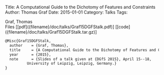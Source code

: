 Title: A Computational Guide to the Dichotomy of Features and Constraints
Author: Thomas Graf
Date: 2015-01-01
Category: Talks
Tags: 

<div markdown class="authors">
Graf, Thomas
</div>

<div markdown class="files">
<span id="files-title">Files</span>
[[pdf]({filename}/doc/talks/Graf15DGFStalk.pdf)]
[[code]({filename}/doc/talks/Graf15DGFStalk.tar.gz)]
</div>

~~~latex
@Misc{Graf15DGFStalk,
  author	= {Graf, Thomas},
  title		= {A Computational Guide to the Dichotomy of Features and Constraints},
  year		= {2015},
  note		= {Slides of a talk given at {DGfS 2015}, April 15--18,
		  University of Leipzig, Leipzig, Germany.}
}
~~~
